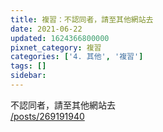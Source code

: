 ```yaml
---
title: 複習：不認同者，請至其他網站去
date: 2021-06-22
updated: 1624366800000
pixnet_category: 複習
categories: ['4. 其他', '複習']
tags: []
sidebar: 
---
```


<p>不認同者，請至其他網站去<br/>
<a href="/posts/269191940" target="_blank">/posts/269191940</a></p>
<p> </p>
<p> </p>
<p> </p>
